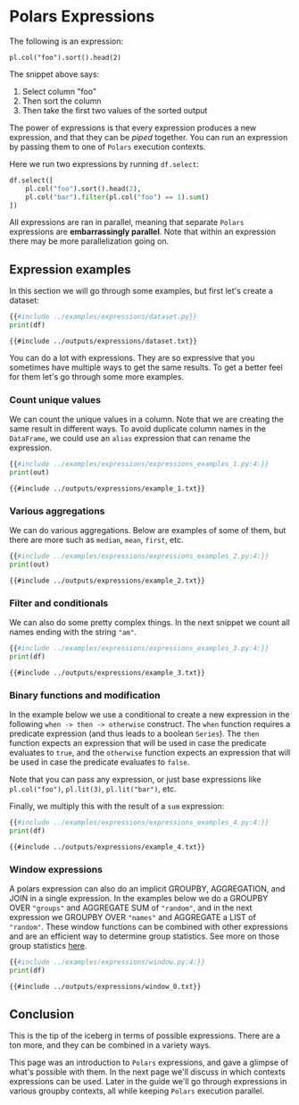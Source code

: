# Polars Expressions

The following is an expression:

`pl.col("foo").sort().head(2)`

The snippet above says:

1. Select column "foo"
1. Then sort the column
1. Then take the first two values of the sorted output

The power of expressions is that every expression produces a new expression, and that
they can be *piped* together. You can run an expression by passing them to one of
`Polars` execution contexts.

Here we run two expressions by running `df.select`:

```python
df.select([
    pl.col("foo").sort().head(2),
    pl.col("bar").filter(pl.col("foo") == 1).sum()
])
```

All expressions are ran in parallel, meaning that separate `Polars` expressions are
**embarrassingly parallel**. Note that within an expression there may be more
parallelization going on.

## Expression examples

In this section we will go through some examples, but first let's create a dataset:

```python
{{#include ../examples/expressions/dataset.py}}
print(df)
```

```text
{{#include ../outputs/expressions/dataset.txt}}
```

You can do a lot with expressions. They are so expressive that you sometimes have
multiple ways to get the same results. To get a better feel for them let's go through
some more examples.

### Count unique values

We can count the unique values in a column. Note that we are creating the same result in
different ways. To avoid duplicate column names in the `DataFrame`, we could use an
`alias` expression that can rename the expression.

```python
{{#include ../examples/expressions/expressions_examples_1.py:4:}}
print(out)
```

```text
{{#include ../outputs/expressions/example_1.txt}}
```

### Various aggregations

We can do various aggregations. Below are examples of some of them, but there are more
such as `median`, `mean`, `first`, etc.

```python
{{#include ../examples/expressions/expressions_examples_2.py:4:}}
print(out)
```

```text
{{#include ../outputs/expressions/example_2.txt}}
```

### Filter and conditionals

We can also do some pretty complex things. In the next snippet we count all names ending
with the string `"am"`.

```python
{{#include ../examples/expressions/expressions_examples_3.py:4:}}
print(df)
```

```text
{{#include ../outputs/expressions/example_3.txt}}
```

### Binary functions and modification

In the example below we use a conditional to create a new expression in the following
`when -> then -> otherwise` construct. The `when` function requires a predicate
expression (and thus leads to a boolean `Series`). The `then` function expects an
expression that will be used in case the predicate evaluates to `true`, and the
`otherwise` function expects an expression that will be used in case the predicate
evaluates to `false`.

Note that you can pass any expression, or just base expressions like `pl.col("foo")`,
`pl.lit(3)`, `pl.lit("bar")`, etc.

Finally, we multiply this with the result of a `sum` expression:

```python
{{#include ../examples/expressions/expressions_examples_4.py:4:}}
print(df)
```

```text
{{#include ../outputs/expressions/example_4.txt}}
```

### Window expressions

A polars expression can also do an implicit GROUPBY, AGGREGATION, and JOIN in a single
expression. In the examples below we do a GROUPBY OVER `"groups"` and AGGREGATE SUM of
`"random"`, and in the next expression we GROUPBY OVER `"names"` and AGGREGATE a LIST of
`"random"`. These window functions can be combined with other expressions and are an
efficient way to determine group statistics. See more on those group statistics
[here](POLARS_PY_REF_GUIDE/expression.html#aggregation).

```python
{{#include ../examples/expressions/window.py:4:}}
print(df)
```

```text
{{#include ../outputs/expressions/window_0.txt}}
```

## Conclusion

This is the tip of the iceberg in terms of possible expressions. There are a ton more,
and they can be combined in a variety ways.

This page was an introduction to `Polars` expressions, and gave a glimpse of what's
possible with them. In the next page we'll discuss in which contexts expressions can be
used. Later in the guide we'll go through expressions in various groupby contexts, all
while keeping `Polars` execution parallel.
